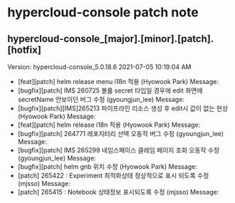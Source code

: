 # hypercloud-console patch note
## hypercloud-console_[major].[minor].[patch].[hotfix]
Version: hypercloud-console_5.0.18.6
2021-07-05  10:19:04 AM
- [feat][patch] helm release menu i18n 적용 (Hyowook Park) 
    Message: 
- [bugfix][patch] IMS 260725 볼륨 secret 타입일 경우에 edit 화면에 secretName 안보이던 버그 수정 (gyoungjun_lee) 
    Message: 
- [bugfix][patch][IMS]265213 파이프라인 리소스 생성 후 edit시 값이 없는 현상 (Hyowook Park) 
    Message: 
- [feat][patch] helm release i18n 적용 (Hyowook Park) 
    Message: 
- [bugfix][patch] 264771 레포지터리 선택 오동작 버그 수정 (gyoungjun_lee) 
    Message: 
- [bugfix][patch] IMS 265299 네임스페이스 클레임 페이지 조회 오동작 수정 (gyoungjun_lee) 
    Message: 
- [bugfix][patch] helm gnb 위치 수정 (Hyowook Park) 
    Message: 
- [patch] 265422 : Experiment 최적화상태 정상적으로 표시 되도록 수정 (mjsso) 
    Message: 
- [patch] 265415 : Notebook 상태정보 표시되도록 수정 (mjsso) 
    Message: 